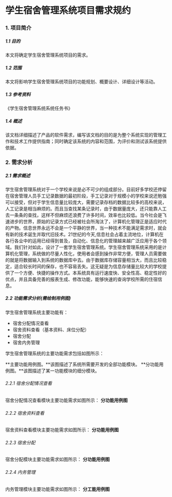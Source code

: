 # 学生宿舍管理系统项目需求规约

### 1. 项目简介

##### 1.1 目的

本文将确定学生宿舍管理系统项目的需求。

##### 1.2 范围

本文将影响学生宿舍管理系统项目的功能规划、概要设计、详细设计等活动。

##### 1.3 参考资料

《学生宿舍管理系统系统任务书》

##### 1.4 概述

该文档详细描述了产品的软件需求，编写该文档的目的是为整个系统实现的管理工作和技术工作提供指南；同时确定该系统的内容和范围，为评价和测试该系统提供依据。

### 2. 需求分析

##### 2.1 需求概述

学生宿舍管理系统对于一个学校来说是必不可少的组成部分。目前好多学校还停留在宿舍管理人员手工记录数据的最初阶段，手工记录对于规模小的学校来说还勉强可以接受，但对于学生信息量比较庞大，需要记录存档的数据比较多的高校来说，人工记录是相当麻烦的。而且当查找某条记录时，由于数据量庞大，还只能靠人工去一条条的查找，这样不但麻烦还浪费了许多时间，效率也比较低。当今社会是飞速进步的世界，原始的记录方式已经被社会所淘汰了，计算机化管理正是适应时代的产物。信息世界永远不会是一个平静的世界，当一种技术不能满足需求时，就会有新的技术诞生并取代旧技术。21世纪的今天,信息社会占着主流地位，计算机在各行各业中的运用已经得到普及，自动化、信息化的管理越来越广泛应用于各个领域。我们针对如此，设计了一套学生宿舍管理系统。学生宿舍管理系统采用的是计算机化管理，系统做的尽量人性化，使用者会感到操作非常方便，管理人员需要做的就是将数据输入到系统的数据库中去。由于数据库存储容量相当大，而且比较稳定，适合较长时间的保存，也不容易丢失。这无疑是为信息存储量比较大的学校提供了一个方便、快捷的操作方式。本系统具有运行速度快、安全性高、稳定性好的优点，并且具备完善的报表生成、修改功能，能够快速的查询学校所需的住宿信息。

##### 2.2 功能需求分析(*需绘制用例图*)

学生宿舍管理系统主要功能有：

- 宿舍分配情况查看
- 宿舍资料查看（基本资料、床位分配）
- 宿舍分配
- 宿舍内务管理

学生宿舍管理系统的主要功能需求包括如图所示：

**主要功能用例图。**该图描述了系统所需要开发的全部功能模块。
**分功能用例图。**该图描述了某一功能模块的细分模块。

###### 2.2.1 宿舍分配情况查看

宿舍分配情况查看模块主要功能需求如图所示：
**分功能用例图**

###### 2.2.2 宿舍资料查看

宿舍资料查看模块主要功能需求如图所示：
**分功能用例图**

###### 2.2.3 宿舍分配

宿舍分配模块主要功能需求如图所示：
**分功能用例图**

###### 2.2.4 内务管理

内务管理模块主要功能需求如图所示：
**分工能用例图**
